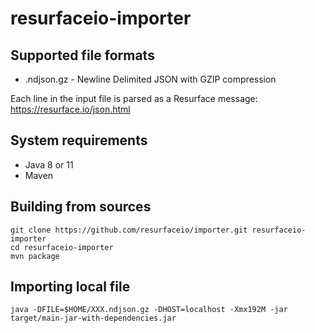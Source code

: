 # resurfaceio-importer

## Supported file formats

* .ndjson.gz - Newline Delimited JSON with GZIP compression

Each line in the input file is parsed as a Resurface message:
https://resurface.io/json.html

## System requirements

* Java 8 or 11
* Maven

## Building from sources

```
git clone https://github.com/resurfaceio/importer.git resurfaceio-importer
cd resurfaceio-importer
mvn package
```

## Importing local file

```
java -DFILE=$HOME/XXX.ndjson.gz -DHOST=localhost -Xmx192M -jar target/main-jar-with-dependencies.jar
```
